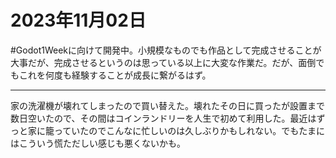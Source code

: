 
# 2023年11月02日

#Godot1Weekに向けて開発中。小規模なものでも作品として完成させることが大事だが、完成させるというのは思っている以上に大変な作業だ。だが、面倒でもこれを何度も経験することが成長に繋がるはず。

---

家の洗濯機が壊れてしまったので買い替えた。壊れたその日に買ったが設置まで数日空いたので、その間はコインランドリーを人生で初めて利用した。最近はずっと家に籠っていたのでこんなに忙しいのは久しぶりかもしれない。でもたまにはこういう慌ただしい感じも悪くないかも。